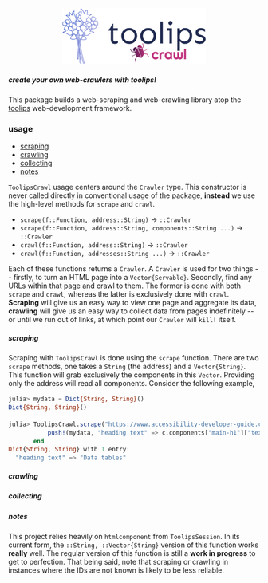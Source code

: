<div align="center">
 <img src="https://github.com/ChifiSource/image_dump/blob/main/toolips/toolipscrawl.png"></img>
 </div>
 
 ##### create your own web-crawlers with toolips!
This package builds a web-scraping and web-crawling library atop the [toolips](https://github.com/ChifiSource/Toolips.jl) web-development framework. 

### usage
- [scraping](#scraping)
- [crawling](#crawling)
- [collecting](#collecting)
- [notes](#notes)

`ToolipsCrawl` usage centers around the `Crawler` type. This constructor is never called directly in conventional usage of the package, **instead** we use the high-level methods for `scrape` and `crawl`.
- `scrape(f::Function, address::String)` -> `::Crawler`
- `scrape(f::Function, address::String, components::String ...)` -> `::Crawler`
- `crawl(f::Function, address::String)` -> `::Crawler`
- `crawl(f::Function, addresses::String ...)` -> `::Crawler`


Each of these functions returns a `Crawler`. A `Crawler` is used for two things -- firstly, to turn an HTML page into a `Vector{Servable}`. Secondly, find any URLs within that page and crawl to them. The former is done with both `scrape` and `crawl`, whereas the latter is exclusively done with `crawl`. **Scraping** will give us an easy way to view one page and aggregate its data, **crawling** will give us an easy way to collect data from pages indefinitely -- or until we run out of links, at which point our `Crawler` will `kill!` itself.
##### scraping
Scraping with `ToolipsCrawl` is done using the `scrape` function. There are two `scrape` methods, one takes a `String` (the address) and a `Vector{String}`. This function will grab exclusively the components in this `Vector`. Providing only the address will read all components. Consider the following example,
```julia
julia> mydata = Dict{String, String}()
Dict{String, String}()

julia> ToolipsCrawl.scrape("https://www.accessibility-developer-guide.com/examples/tables/", "main-h1") do c
           push!(mydata, "heading text" => c.components["main-h1"]["text"])
       end
Dict{String, String} with 1 entry:
  "heading text" => "Data tables"
```
##### crawling

##### collecting

##### notes
This project relies heavily on `htmlcomponent` from `ToolipsSession`. In its current form, the `::String, ::Vector{String}` version of this function works **really** well. The regular version of this function is still a **work in progress** to get to perfection. That being said, note that scraping or crawling in instances where the IDs are not known is likely to be less reliable.
